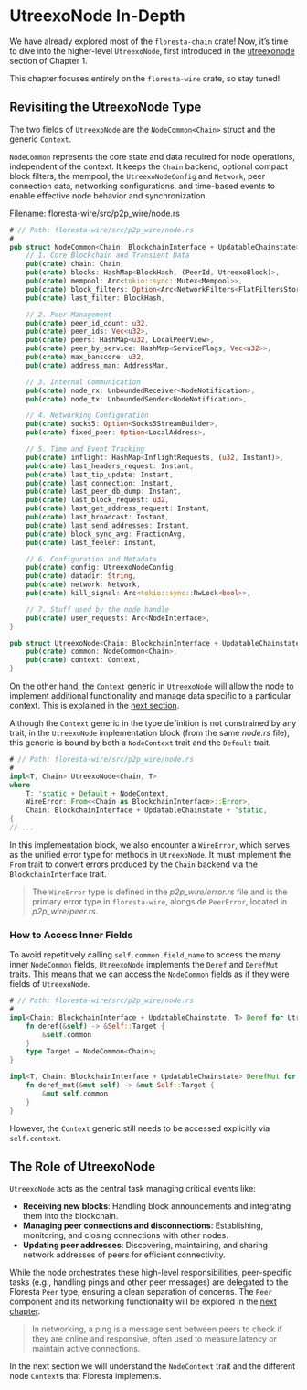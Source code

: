 # UtreexoNode In-Depth

We have already explored most of the `floresta-chain` crate! Now, it’s time to dive into the higher-level `UtreexoNode`, first introduced in the [utreexonode](ch01-01-utreexonode.md) section of Chapter 1.

This chapter focuses entirely on the `floresta-wire` crate, so stay tuned!

## Revisiting the UtreexoNode Type

The two fields of `UtreexoNode` are the `NodeCommon<Chain>` struct and the generic `Context`.

`NodeCommon` represents the core state and data required for node operations, independent of the context. It keeps the `Chain` backend, optional compact block filters, the mempool, the `UtreexoNodeConfig` and `Network`, peer connection data, networking configurations, and time-based events to enable effective node behavior and synchronization.

Filename: floresta-wire/src/p2p_wire/node.rs

```rust
# // Path: floresta-wire/src/p2p_wire/node.rs
#
pub struct NodeCommon<Chain: BlockchainInterface + UpdatableChainstate> {
    // 1. Core Blockchain and Transient Data
    pub(crate) chain: Chain,
    pub(crate) blocks: HashMap<BlockHash, (PeerId, UtreexoBlock)>,
    pub(crate) mempool: Arc<tokio::sync::Mutex<Mempool>>,
    pub(crate) block_filters: Option<Arc<NetworkFilters<FlatFiltersStore>>>,
    pub(crate) last_filter: BlockHash,

    // 2. Peer Management
    pub(crate) peer_id_count: u32,
    pub(crate) peer_ids: Vec<u32>,
    pub(crate) peers: HashMap<u32, LocalPeerView>,
    pub(crate) peer_by_service: HashMap<ServiceFlags, Vec<u32>>,
    pub(crate) max_banscore: u32,
    pub(crate) address_man: AddressMan,

    // 3. Internal Communication
    pub(crate) node_rx: UnboundedReceiver<NodeNotification>,
    pub(crate) node_tx: UnboundedSender<NodeNotification>,

    // 4. Networking Configuration
    pub(crate) socks5: Option<Socks5StreamBuilder>,
    pub(crate) fixed_peer: Option<LocalAddress>,

    // 5. Time and Event Tracking
    pub(crate) inflight: HashMap<InflightRequests, (u32, Instant)>,
    pub(crate) last_headers_request: Instant,
    pub(crate) last_tip_update: Instant,
    pub(crate) last_connection: Instant,
    pub(crate) last_peer_db_dump: Instant,
    pub(crate) last_block_request: u32,
    pub(crate) last_get_address_request: Instant,
    pub(crate) last_broadcast: Instant,
    pub(crate) last_send_addresses: Instant,
    pub(crate) block_sync_avg: FractionAvg,
    pub(crate) last_feeler: Instant,

    // 6. Configuration and Metadata
    pub(crate) config: UtreexoNodeConfig,
    pub(crate) datadir: String,
    pub(crate) network: Network,
    pub(crate) kill_signal: Arc<tokio::sync::RwLock<bool>>,

    // 7. Stuff used by the node handle
    pub(crate) user_requests: Arc<NodeInterface>,
}

pub struct UtreexoNode<Chain: BlockchainInterface + UpdatableChainstate, Context> {
    pub(crate) common: NodeCommon<Chain>,
    pub(crate) context: Context,
}
```

On the other hand, the `Context` generic in `UtreexoNode` will allow the node to implement additional functionality and manage data specific to a particular context. This is explained in the [next section](ch06-01-node-contexts.md).

Although the `Context` generic in the type definition is not constrained by any trait, in the `UtreexoNode` implementation block (from the same _node.rs_ file), this generic is bound by both a `NodeContext` trait and the `Default` trait.

```rust
# // Path: floresta-wire/src/p2p_wire/node.rs
#
impl<T, Chain> UtreexoNode<Chain, T>
where
    T: 'static + Default + NodeContext,
    WireError: From<<Chain as BlockchainInterface>::Error>,
    Chain: BlockchainInterface + UpdatableChainstate + 'static,
{
// ...
```

In this implementation block, we also encounter a `WireError`, which serves as the unified error type for methods in `UtreexoNode`. It must implement the `From` trait to convert errors produced by the `Chain` backend via the `BlockchainInterface` trait.

> The `WireError` type is defined in the _p2p_wire/error.rs_ file and is the primary error type in `floresta-wire`, alongside `PeerError`, located in _p2p_wire/peer.rs_.

### How to Access Inner Fields

To avoid repetitively calling `self.common.field_name` to access the many inner `NodeCommon` fields, `UtreexoNode` implements the `Deref` and `DerefMut` traits. This means that we can access the `NodeCommon` fields as if they were fields of `UtreexoNode`.

```rust
# // Path: floresta-wire/src/p2p_wire/node.rs
#
impl<Chain: BlockchainInterface + UpdatableChainstate, T> Deref for UtreexoNode<Chain, T> {
    fn deref(&self) -> &Self::Target {
        &self.common
    }
    type Target = NodeCommon<Chain>;
}

impl<T, Chain: BlockchainInterface + UpdatableChainstate> DerefMut for UtreexoNode<Chain, T> {
    fn deref_mut(&mut self) -> &mut Self::Target {
        &mut self.common
    }
}
```

However, the `Context` generic still needs to be accessed explicitly via `self.context`.

## The Role of UtreexoNode

`UtreexoNode` acts as the central task managing critical events like:

- **Receiving new blocks**: Handling block announcements and integrating them into the blockchain.
- **Managing peer connections and disconnections**: Establishing, monitoring, and closing connections with other nodes.
- **Updating peer addresses**: Discovering, maintaining, and sharing network addresses of peers for efficient connectivity.

While the node orchestrates these high-level responsibilities, peer-specific tasks (e.g., handling pings and other peer messages) are delegated to the Floresta `Peer` type, ensuring a clean separation of concerns. The `Peer` component and its networking functionality will be explored in the [next chapter](ch07-00-peer-to-peer-networking.md).

> In networking, a ping is a message sent between peers to check if they are online and responsive, often used to measure latency or maintain active connections.

In the next section we will understand the `NodeContext` trait and the different node `Context`s that Floresta implements.
